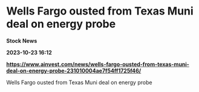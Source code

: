 # Wells Fargo ousted from Texas Muni deal on energy probe
**Stock News**

**2023-10-23 16:12**

**https://www.ainvest.com/news/wells-fargo-ousted-from-texas-muni-deal-on-energy-probe-231010004ae7f54ff1725f46/**

Wells Fargo ousted from Texas Muni deal on energy probe